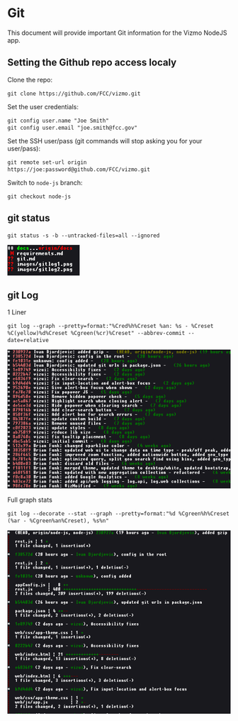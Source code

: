 Git
===

This document will provide important Git information for the Vizmo NodeJS app.

## Setting the Github repo access localy

Clone the repo:

    git clone https://github.com/FCC/vizmo.git

Set the user credentials:

    git config user.name "Joe Smith"
    git config user.email "joe.smith@fcc.gov"

Set the SSH user/pass (git commands will stop asking you for your user/pass):

    git remote set-url origin https://joe:password@github.com/FCC/vizmo.git

Switch to `node-js` branch:

    git checkout node-js

## git status

    git status -s -b --untracked-files=all --ignored

![example](images/gitstatus.png)

## git Log

1 Liner

    git log --graph --pretty=format:"%Cred%h%Creset %an: %s - %Creset %C(yellow)%d%Creset %Cgreen(%cr)%Creset" --abbrev-commit --date=relative

![example](images/gitlog1.png)

Full graph stats

    git log --decorate --stat --graph --pretty=format:"%d %Cgreen%h%Creset (%ar - %Cgreen%an%Creset), %s%n"

![example](images/gitlog2.png)
